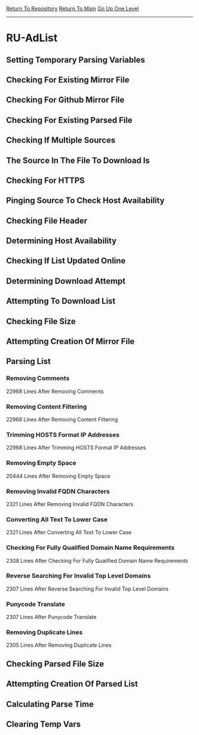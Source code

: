 [Return To Repository](https://github.com/deathbybandaid/piholeparser/)
[Return To Main](https://github.com/deathbybandaid/piholeparser/blob/master/RecentRunLogs/Mainlog.md)
[Go Up One Level](https://github.com/deathbybandaid/piholeparser/blob/master/RecentRunLogs/TopLevelScripts/30-Processing-External-Blacklists.md)
____________________________________
# RU-AdList
## Setting Temporary Parsing Variables
## Checking For Existing Mirror File
## Checking For Github Mirror File
## Checking For Existing Parsed File
## Checking If Multiple Sources
## The Source In The File To Download Is
## Checking For HTTPS
## Pinging Source To Check Host Availability
## Checking File Header
## Determining Host Availability
## Checking If List Updated Online
## Determining Download Attempt
## Attempting To Download List
## Checking File Size
## Attempting Creation Of Mirror File
## Parsing List
### Removing Comments
22968 Lines After Removing Comments
### Removing Content Filtering
22968 Lines After Removing Content Filtering
### Trimming HOSTS Format IP Addresses
22968 Lines After Trimming HOSTS Format IP Addresses
### Removing Empty Space
20444 Lines After Removing Empty Space
### Removing Invalid FQDN Characters
2321 Lines After Removing Invalid FQDN Characters
### Converting All Text To Lower Case
2321 Lines After Converting All Text To Lower Case
### Checking For Fully Qualified Domain Name Requirements
2308 Lines After Checking For Fully Qualified Domain Name Requirements
### Reverse Searching For Invalid Top Level Domains
2307 Lines After Reverse Searching For Invalid Top Level Domains
### Punycode Translate
2307 Lines After Punycode Translate
### Removing Duplicate Lines
2305 Lines After Removing Duplicate Lines
## Checking Parsed File Size
## Attempting Creation Of Parsed List
## Calculating Parse Time
## Clearing Temp Vars

